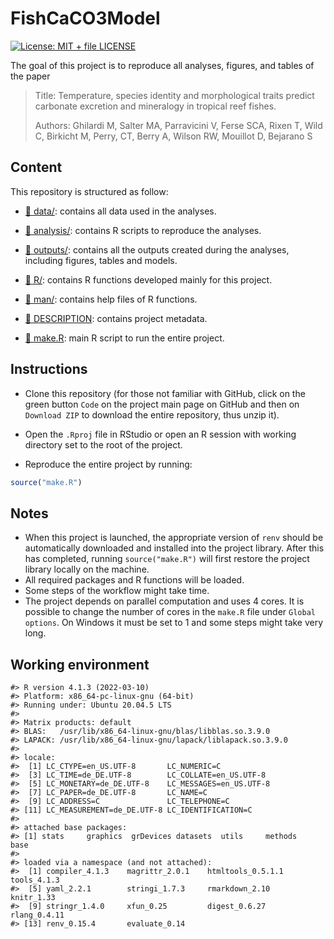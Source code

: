 
<!-- README.md is generated from README.Rmd. Please edit that file -->

# FishCaCO3Model

[![License: MIT + file
LICENSE](https://img.shields.io/badge/License-MIT%20+%20file%20LICENSE-blue.svg)](https://choosealicense.com/licenses/mit/)

The goal of this project is to reproduce all analyses, figures, and
tables of the paper

> Title: Temperature, species identity and morphological traits predict
> carbonate excretion and mineralogy in tropical reef fishes.
>
> Authors: Ghilardi M, Salter MA, Parravicini V, Ferse SCA, Rixen T,
> Wild C, Birkicht M, Perry, CT, Berry A, Wilson RW, Mouillot D,
> Bejarano S

## Content

This repository is structured as follow:

-   [:file_folder:
    data/](https://github.com/mattiaghilardi/FishCaCO3Model/tree/master/data):
    contains all data used in the analyses.

-   [:file_folder:
    analysis/](https://github.com/mattiaghilardi/FishCaCO3Model/tree/master/analysis):
    contains R scripts to reproduce the analyses.

-   [:file_folder:
    outputs/](https://github.com/mattiaghilardi/FishCaCO3Model/tree/master/outputs):
    contains all the outputs created during the analyses, including
    figures, tables and models.

-   [:file_folder:
    R/](https://github.com/mattiaghilardi/FishCaCO3Model/tree/master/R):
    contains R functions developed mainly for this project.

-   [:file_folder:
    man/](https://github.com/mattiaghilardi/FishCaCO3Model/tree/master/man):
    contains help files of R functions.

-   [:page_facing_up:
    DESCRIPTION](https://github.com/mattiaghilardi/FishCaCO3Model/blob/master/DESCRIPTION):
    contains project metadata.

-   [:page_facing_up:
    make.R](https://github.com/mattiaghilardi/FishCaCO3Model/blob/master/make.R):
    main R script to run the entire project.

## Instructions

-   Clone this repository (for those not familiar with GitHub, click on
    the green button `Code` on the project main page on GitHub and then
    on `Download ZIP` to download the entire repository, thus unzip it).

-   Open the `.Rproj` file in RStudio or open an R session with working
    directory set to the root of the project.

-   Reproduce the entire project by running:

``` r
source("make.R")
```

## Notes

-   When this project is launched, the appropriate version of `renv`
    should be automatically downloaded and installed into the project
    library. After this has completed, running `source("make.R")` will
    first restore the project library locally on the machine.
-   All required packages and R functions will be loaded.
-   Some steps of the workflow might take time.
-   The project depends on parallel computation and uses 4 cores. It is
    possible to change the number of cores in the `make.R` file under
    `Global options`. On Windows it must be set to 1 and some steps
    might take very long.

## Working environment

    #> R version 4.1.3 (2022-03-10)
    #> Platform: x86_64-pc-linux-gnu (64-bit)
    #> Running under: Ubuntu 20.04.5 LTS
    #> 
    #> Matrix products: default
    #> BLAS:   /usr/lib/x86_64-linux-gnu/blas/libblas.so.3.9.0
    #> LAPACK: /usr/lib/x86_64-linux-gnu/lapack/liblapack.so.3.9.0
    #> 
    #> locale:
    #>  [1] LC_CTYPE=en_US.UTF-8       LC_NUMERIC=C              
    #>  [3] LC_TIME=de_DE.UTF-8        LC_COLLATE=en_US.UTF-8    
    #>  [5] LC_MONETARY=de_DE.UTF-8    LC_MESSAGES=en_US.UTF-8   
    #>  [7] LC_PAPER=de_DE.UTF-8       LC_NAME=C                 
    #>  [9] LC_ADDRESS=C               LC_TELEPHONE=C            
    #> [11] LC_MEASUREMENT=de_DE.UTF-8 LC_IDENTIFICATION=C       
    #> 
    #> attached base packages:
    #> [1] stats     graphics  grDevices datasets  utils     methods   base     
    #> 
    #> loaded via a namespace (and not attached):
    #>  [1] compiler_4.1.3    magrittr_2.0.1    htmltools_0.5.1.1 tools_4.1.3      
    #>  [5] yaml_2.2.1        stringi_1.7.3     rmarkdown_2.10    knitr_1.33       
    #>  [9] stringr_1.4.0     xfun_0.25         digest_0.6.27     rlang_0.4.11     
    #> [13] renv_0.15.4       evaluate_0.14
